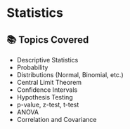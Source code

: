 # Statistics

## 📚 Topics Covered

- Descriptive Statistics
- Probability
- Distributions (Normal, Binomial, etc.)
- Central Limit Theorem
- Confidence Intervals
- Hypothesis Testing
- p-value, z-test, t-test
- ANOVA
- Correlation and Covariance

